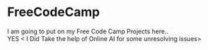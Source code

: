 # FreeCodeCamp<br>
I am going to put on my Free Code Camp Projects here..<Br>
YES < I Did Take the help of Online AI for some unresolving issues>
